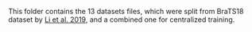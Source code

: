 This folder contains the 13 datasets files, which were split from BraTS18 dataset by [Li et al. 2019](https://arxiv.org/pdf/1910.00962.pdf), and a combined one for centralized training.
